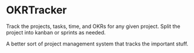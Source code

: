 # OKRTracker

Track the projects, tasks, time, and OKRs for any given project.
Split the project into kanban or sprints as needed.  

A better sort of project management system that tracks the important stuff.

